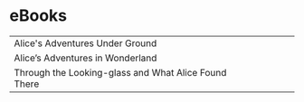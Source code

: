# eBooks

|   	|   	|   	|   	|   	|
|---	|---	|---	|---	|---	|
|  Alice's Adventures Under Ground 	|   	|   	|   	|   	|
| Alice’s Adventures in Wonderland  	|   	|   	|   	|   	|
| Through the Looking-glass and What Alice Found There  	|   	|   	|   	|   	|
